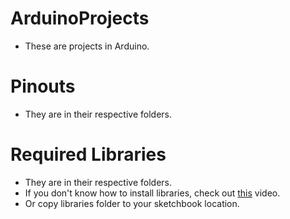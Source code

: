 # ArduinoProjects
- These are projects in Arduino.

# Pinouts
- They are in their respective folders.

# Required Libraries
- They are in their respective folders.
- If you don't know how to install libraries, check out [this](https://www.youtube.com/watch?v=M6PZOqNHKxM) video.
- Or copy libraries folder to your sketchbook location.
